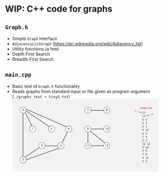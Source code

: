 # WIP: C++ code for graphs

## `Graph.h`
- Simple `Graph` interface
- `AdjacencyListGraph` (https://en.wikipedia.org/wiki/Adjacency_list)
- Utility functions (a few)
- Depth First Search
- Breadth First Search

## `main.cpp`
- Basic test of `Graph.h` functionality
- Reads graphs from standard input or file given as program argument (`./graphs_test < tinyG.txt`)
  ![](picTinyG.png)
